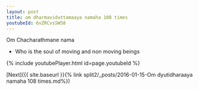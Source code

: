 ```yaml
---
layout: post
title: om dharmaviduttamaaya namaha 108 times
youtubeId: 6vZRCvsSW58
---
```

 
 
Om Chacharathmane nama 
 
 -  Who is the soul of moving and non moving beings 
 
  
 
  
 
 
 
 
 
 


{% include youtubePlayer.html id=page.youtubeId %}
 
[Next]({{ site.baseurl }}{% link  split2/_posts/2016-01-15-Om dyutidharaaya namaha 108 times.md%})
 
